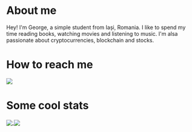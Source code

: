 # About me

Hey! I'm George, a  simple student from Iași, Romania. I like to spend my time reading books, watching movies and listening to music. I'm alsa passionate about cryptocurrencies, blockchain and stocks.

# How to reach me
<a href="https://www.instagram.com/george_programatorul/">
  <img src="https://i.postimg.cc/gJVTDCJM/Instagram.png" width = "auto" heigth = "50px" />
</a>

# Some cool stats

<a href="https://github.com/R2004GEO?tab=repositories">
  <img src="https://github-readme-stats.vercel.app/api/top-langs/?username=R2004GEO&langs_count=10&theme=cobalt&layout=gruvbox&card_width=270" align="center" />
</a>

<a href="https://github.com/R2004GEO?tab=repositories">
  <img src="https://github-readme-stats.vercel.app/api?username=R2004GEO&count_private=true&show_icons=true&theme=cobalt&include_all_commits=true" align="center">
</a>

